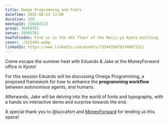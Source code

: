 ```yaml
---
title: Omega Programming and Fonts
dateTime: 2025-08-23 13:00
duration: 120
meetupId: 310102122
group: 36450361
venue: 28095701
howToFindUs: Find us in the 4th floor of the Meiji-ya Kyoto building
cover: ./222484.webp
linkedIn: https://www.linkedin.com/events/7354435879374897152/
---
```


Come escape the summer heat with Eduardo & Jake at the MoneyForward office in Kyoto!

For this session Eduardo will be discussing Omega Programming, a proposed framework for how to enhance the **programming workflow** between autonomous agents, and humans.

Afterwards, Jake will be delving into the world of fonts and typography, with a hands on interactive demo and surprise towards the end.

A special thank you to @luccafort and [MoneyForward](https://kyoto.moneyforward.com/en/) for lending us this space!
